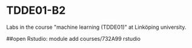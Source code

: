 # TDDE01-B2

Labs in the course "machine learning (TDDE01)" at Linköping university.

##open Rstudio:
module add courses/732A99
rstudio